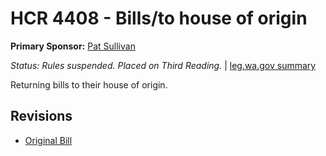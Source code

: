# HCR 4408 - Bills/to house of origin
**Primary Sponsor:** [Pat Sullivan](/person/leg/pat.sullivan.md)

*Status: Rules suspended.  Placed on Third Reading.* | [leg.wa.gov summary](https://app.leg.wa.gov/billsummary?BillNumber=4408&Year=2021)

Returning bills to their house of origin.

## Revisions
* [Original Bill](1/)